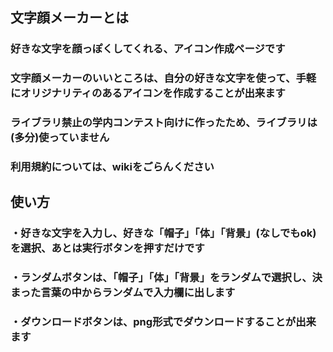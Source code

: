 ## 文字顔メーカーとは
### 好きな文字を顔っぽくしてくれる、アイコン作成ページです
### 文字顔メーカーのいいところは、自分の好きな文字を使って、手軽にオリジナリティのあるアイコンを作成することが出来ます
### ライブラリ禁止の学内コンテスト向けに作ったため、ライブラリは(多分)使っていません
### 利用規約については、wikiをごらんください
## 使い方
### ・好きな文字を入力し、好きな「帽子」「体」「背景」(なしでもok)を選択、あとは実行ボタンを押すだけです
### ・ランダムボタンは、「帽子」「体」「背景」をランダムで選択し、決まった言葉の中からランダムで入力欄に出します
### ・ダウンロードボタンは、png形式でダウンロードすることが出来ます
